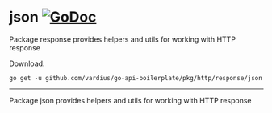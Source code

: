 # json [![GoDoc](https://godoc.org/github.com/vardius/go-api-boilerplate/pkg/http/response/json?status.svg)](https://godoc.org/github.com/vardius/go-api-boilerplate/pkg/http/response/json)
Package response provides helpers and utils for working with HTTP response

Download:
```shell
go get -u github.com/vardius/go-api-boilerplate/pkg/http/response/json
```

* * *
Package json provides helpers and utils for working with HTTP response
